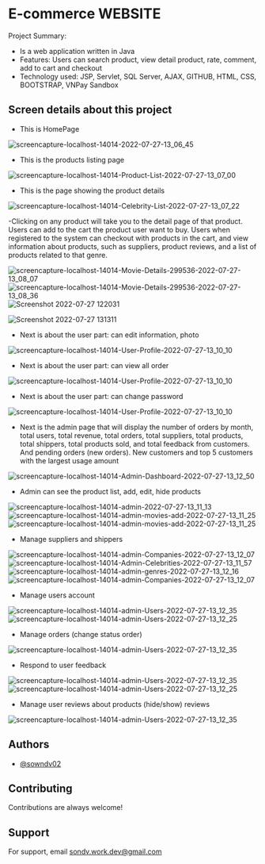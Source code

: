 
# E-commerce WEBSITE

Project Summary:

- Is a web application written in Java
- Features: Users can search product, view detail product, rate, comment, add to cart and checkout
- Technology used: JSP, Servlet, SQL Server, AJAX, GITHUB, HTML, CSS, BOOTSTRAP, VNPay Sandbox

## Screen details about this project

- This is HomePage

![screencapture-localhost-14014-2022-07-27-13_06_45](https://github.com/sowndv02/AssignmentPRJ301/blob/c989c1de9d12174377dd9cfa38d2d6594142a493/img/Web%20capture_3-8-2023_32543_localhost.jpeg)

- This is the products listing page

![screencapture-localhost-14014-Product-List-2022-07-27-13_07_00](https://github.com/sowndv02/AssignmentPRJ301/blob/c989c1de9d12174377dd9cfa38d2d6594142a493/img/Web%20capture_3-8-2023_32627_localhost.jpeg)

- This is the page showing the product details

![screencapture-localhost-14014-Celebrity-List-2022-07-27-13_07_22](https://github.com/sowndv02/AssignmentPRJ301/blob/c989c1de9d12174377dd9cfa38d2d6594142a493/img/Web%20capture_3-8-2023_32720_localhost.jpeg)

-Clicking on any product will take you to the detail page of that product. Users can add to the cart the product user want to buy. Users when registered to the system can checkout with products in the cart, and view information about products, such as suppliers, product reviews, and a list of products related to that genre.

![screencapture-localhost-14014-Movie-Details-299536-2022-07-27-13_08_07](https://github.com/sowndv02/AssignmentPRJ301/blob/c989c1de9d12174377dd9cfa38d2d6594142a493/img/Web%20capture_3-8-2023_122031_localhost.jpeg)
![screencapture-localhost-14014-Movie-Details-299536-2022-07-27-13_08_36](https://github.com/sowndv02/AssignmentPRJ301/blob/a063d7251361bc42eefb73d125b215478c960d8a/img/Screenshot%202023-08-03%20130028.png)
![Screenshot 2022-07-27 122031](https://github.com/sowndv02/AssignmentPRJ301/blob/c989c1de9d12174377dd9cfa38d2d6594142a493/img/Web%20capture_3-8-2023_122031_localhost.jpeg)

![Screenshot 2022-07-27 131311](https://github.com/sowndv02/AssignmentPRJ301/blob/cf9029c38169ffee846020b6ed94b625086a78d2/img/Web%20capture_3-8-2023_131311_sandbox.vnpayment.vn.jpeg)

- Next is about the user part: can edit information, photo

![screencapture-localhost-14014-User-Profile-2022-07-27-13_10_10](https://github.com/sowndv02/AssignmentPRJ301/blob/a063d7251361bc42eefb73d125b215478c960d8a/img/Web%20capture_3-8-2023_33229_localhost.jpeg)

- Next is about the user part: can view all order

![screencapture-localhost-14014-User-Profile-2022-07-27-13_10_10](https://github.com/sowndv02/AssignmentPRJ301/blob/9322ffd9abfe7c179d4436c6b84109a8775fe20c/img/Web%20capture_3-8-2023_33246_localhost.jpeg)

- Next is about the user part: can change password

![screencapture-localhost-14014-User-Profile-2022-07-27-13_10_10](https://github.com/sowndv02/AssignmentPRJ301/blob/504eb76edb0c1b8ebf728f94eee747631b935a33/img/Web%20capture_3-8-2023_13441_localhost.jpeg)


- Next is the admin page that will display the number of orders by month, total users, total revenue, total orders, total suppliers, total products, total shippers, total products sold, and total feedback from customers. And pending orders (new orders). New customers and top 5 customers with the largest usage amount

![screencapture-localhost-14014-Admin-Dashboard-2022-07-27-13_12_50](https://github.com/sowndv02/AssignmentPRJ301/blob/cf9029c38169ffee846020b6ed94b625086a78d2/img/Web%20capture_3-8-2023_33338_localhost.jpeg)

- Admin can see the product list, add, edit, hide products

![screencapture-localhost-14014-admin-2022-07-27-13_11_13](https://github.com/sowndv02/AssignmentPRJ301/blob/cf9029c38169ffee846020b6ed94b625086a78d2/img/Web%20capture_3-8-2023_3428_localhost.jpeg)
![screencapture-localhost-14014-admin-movies-add-2022-07-27-13_11_25](https://github.com/sowndv02/AssignmentPRJ301/blob/08503d5a7800a61c1c1931cee55f661307a938f3/img/Web%20capture_3-8-2023_131618_localhost.jpeg)
![screencapture-localhost-14014-admin-movies-add-2022-07-27-13_11_25](https://github.com/sowndv02/AssignmentPRJ301/blob/08503d5a7800a61c1c1931cee55f661307a938f3/img/Web%20capture_3-8-2023_34349_localhost.jpeg)

- Manage suppliers and shippers

![screencapture-localhost-14014-admin-Companies-2022-07-27-13_12_07](https://github.com/sowndv02/AssignmentPRJ301/blob/29164feeee41a33568365e393a920a08e98831c4/img/Web%20capture_3-8-2023_131834_localhost.jpeg)
![screencapture-localhost-14014-Admin-Celebrities-2022-07-27-13_11_57](https://github.com/sowndv02/AssignmentPRJ301/blob/29164feeee41a33568365e393a920a08e98831c4/img/Web%20capture_3-8-2023_13193_localhost.jpeg)
![screencapture-localhost-14014-admin-genres-2022-07-27-13_12_16](https://github.com/sowndv02/AssignmentPRJ301/blob/29164feeee41a33568365e393a920a08e98831c4/img/Web%20capture_3-8-2023_131925_localhost.jpeg)
![screencapture-localhost-14014-admin-Companies-2022-07-27-13_12_07](https://github.com/sowndv02/AssignmentPRJ301/blob/29164feeee41a33568365e393a920a08e98831c4/img/Web%20capture_3-8-2023_131948_localhost.jpeg)

- Manage users account

![screencapture-localhost-14014-admin-Users-2022-07-27-13_12_35](https://github.com/sowndv02/AssignmentPRJ301/blob/4648b1f62f353571796e4d3f33ee5b64e5dc9a5e/img/Web%20capture_3-8-2023_34219_localhost.jpeg)
![screencapture-localhost-14014-admin-Users-2022-07-27-13_12_25](https://github.com/sowndv02/AssignmentPRJ301/blob/4648b1f62f353571796e4d3f33ee5b64e5dc9a5e/img/Web%20capture_3-8-2023_132147_localhost.jpeg)

- Manage orders (change status order)

![screencapture-localhost-14014-admin-Users-2022-07-27-13_12_35](https://github.com/sowndv02/AssignmentPRJ301/blob/4ba65211fb0fb312c8ff9addc08e71cd6c5e37bb/img/Web%20capture_3-8-2023_132440_localhost.jpeg)

- Respond to user feedback

![screencapture-localhost-14014-admin-Users-2022-07-27-13_12_35](https://github.com/sowndv02/AssignmentPRJ301/blob/4648b1f62f353571796e4d3f33ee5b64e5dc9a5e/img/Web%20capture_3-8-2023_34238_localhost.jpeg)
![screencapture-localhost-14014-admin-Users-2022-07-27-13_12_25](https://github.com/sowndv02/AssignmentPRJ301/blob/4648b1f62f353571796e4d3f33ee5b64e5dc9a5e/img/Web%20capture_3-8-2023_34252_localhost.jpeg)

- Manage user reviews about products (hide/show) reviews

![screencapture-localhost-14014-admin-Users-2022-07-27-13_12_35](https://github.com/sowndv02/AssignmentPRJ301/blob/4ba65211fb0fb312c8ff9addc08e71cd6c5e37bb/img/Web%20capture_3-8-2023_132422_localhost.jpeg)

## Authors

- [@sowndv02](https://github.com/sowndv02)

## Contributing

Contributions are always welcome!

## Support

For support, email <sondv.work.dev@gmail.com>
